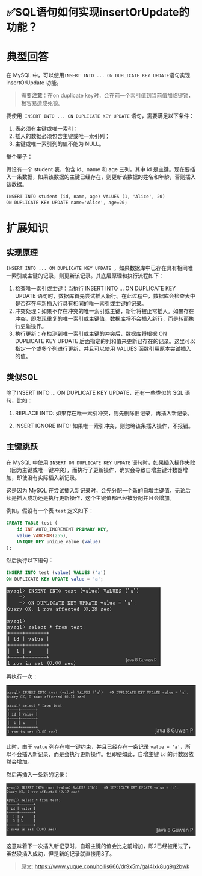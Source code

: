 # ✅SQL语句如何实现insertOrUpdate的功能？


# 典型回答

在 MySQL 中，可以使用` INSERT INTO ... ON DUPLICATE KEY UPDATE `语句实现 insertOrUpdate 功能。

> 需要**注意**：在on duplicate key时，会在前一个索引值到当前值加临键锁，极容易造成死锁。


要使用` INSERT INTO ... ON DUPLICATE KEY UPDATE` 语句，需要满足以下条件：

1. 表必须有主键或唯一索引；
2. 插入的数据必须包含主键或唯一索引列；
3. 主键或唯一索引列的值不能为 NULL。

举个栗子：

假设有一个 student 表，包含 id、name 和 age 三列，其中 id 是主键。现在要插入一条数据，如果该数据的主键已经存在，则更新该数据的姓名和年龄，否则插入该数据。

```
INSERT INTO student (id, name, age) VALUES (1, 'Alice', 20)
ON DUPLICATE KEY UPDATE name='Alice', age=20;
```


# 扩展知识


## 实现原理
`INSERT INTO ... ON DUPLICATE KEY UPDATE `，如果数据库中已存在具有相同唯一索引或主键的记录，则更新该记录。其底层原理和执行流程如下：

1. 检查唯一索引或主键：当执行 INSERT INTO ... ON DUPLICATE KEY UPDATE 语句时，数据库首先尝试插入新行。在此过程中，数据库会检查表中是否存在与新插入行具有相同的唯一索引或主键的记录。
2. 冲突处理：如果不存在冲突的唯一索引或主键，新行将被正常插入。如果存在冲突，即发现重复的唯一索引或主键值，数据库将不会插入新行，而是转而执行更新操作。
3. 执行更新：在检测到唯一索引或主键的冲突后，数据库将根据 ON DUPLICATE KEY UPDATE 后面指定的列和值来更新已存在的记录。这里可以指定一个或多个列进行更新，并且可以使用 VALUES 函数引用原本尝试插入的值。


## 类似SQL

除了INSERT INTO ... ON DUPLICATE KEY UPDATE，还有一些类似的 SQL 语句，比如：

1. REPLACE INTO: 如果存在唯一索引冲突，则先删除旧记录，再插入新记录。

2. INSERT IGNORE INTO: 如果唯一索引冲突，则忽略该条插入操作，不报错。



## 主键跳跃

在 MySQL 中使用 `INSERT ON DUPLICATE KEY UPDATE` 语句时，如果插入操作失败（因为主键或唯一键冲突），而执行了更新操作，确实会导致自增主键计数器增加，即使没有实际插入新记录。

这是因为 MySQL 在尝试插入新记录时，会先分配一个新的自增主键值，无论后续是插入成功还是执行更新操作，这个主键值都已经被分配并且会增加。

例如，假设有一个表 `test` 定义如下：

```sql
CREATE TABLE test (
    id INT AUTO_INCREMENT PRIMARY KEY,
    value VARCHAR(255),
    UNIQUE KEY unique_value (value)
);
```

然后执行以下语句：

```sql
INSERT INTO test (value) VALUES ('a') 
ON DUPLICATE KEY UPDATE value = 'a';
```

![image.png](./img/uSBimc8YaVMj1mKV/1717423621870-3f79cdbf-7ca8-4042-a4fe-66e35d30ac7a-405540.png)

再执行一次：

![image.png](./img/uSBimc8YaVMj1mKV/1717423646127-353f38eb-a35e-4e02-aa89-2892cf60afb0-694432.png)

此时，由于 `value` 列存在唯一键约束，并且已经存在一条记录 `value = 'a'`，所以不会插入新记录，而是会执行更新操作。但即便如此，自增主键 `id` 的计数器依然会增加。

然后再插入一条新的记录：

![image.png](./img/uSBimc8YaVMj1mKV/1717423663215-b07b89d9-889a-49fd-b9b9-c23e6cb3a86d-478463.png)

这意味着下一次插入新记录时，自增主键的值会比之前增加，即2已经被用过了，虽然没插入成功，但是新的记录就直接用3了。


> 原文: <https://www.yuque.com/hollis666/dr9x5m/gal4lxk8ug9g2bwk>
